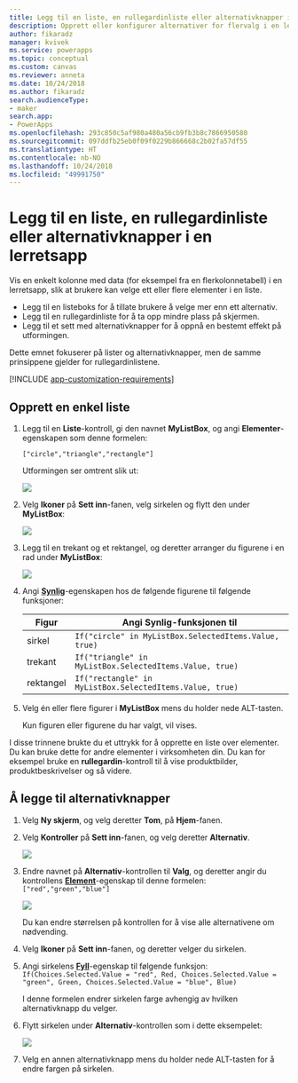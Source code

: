 ```yaml
---
title: Legg til en liste, en rullegardinliste eller alternativknapper i en lerretsapp| Microsoft Docs
description: Opprett eller konfigurer alternativer for flervalg i en lerretsapp i PowerApps
author: fikaradz
manager: kvivek
ms.service: powerapps
ms.topic: conceptual
ms.custom: canvas
ms.reviewer: anneta
ms.date: 10/24/2018
ms.author: fikaradz
search.audienceType:
- maker
search.app:
- PowerApps
ms.openlocfilehash: 293c850c5af980a480a56cb9fb3b8c7866950580
ms.sourcegitcommit: 097ddfb25eb0f09f0229b866668c2b02fa57df55
ms.translationtype: HT
ms.contentlocale: nb-NO
ms.lasthandoff: 10/24/2018
ms.locfileid: "49991750"
---
```

# <a name="add-a-list-box-a-drop-down-list-or-radio-buttons-to-a-canvas-app"></a>Legg til en liste, en rullegardinliste eller alternativknapper i en lerretsapp

Vis en enkelt kolonne med data (for eksempel fra en flerkolonnetabell) i en lerretsapp, slik at brukere kan velge ett eller flere elementer i en liste.

- Legg til en listeboks for å tillate brukere å velge mer enn ett alternativ.
- Legg til en rullegardinliste for å ta opp mindre plass på skjermen.
- Legg til et sett med alternativknapper for å oppnå en bestemt effekt på utformingen.

Dette emnet fokuserer på lister og alternativknapper, men de samme prinsippene gjelder for rullegardinlistene.

[!INCLUDE [app-customization-requirements](../../includes/app-customization-requirements.md)]

## <a name="create-a-simple-list"></a>Opprett en enkel liste

1. Legg til en **Liste**-kontroll, gi den navnet **MyListBox**, og angi **Elementer**-egenskapen som denne formelen:

    ```["circle","triangle","rectangle"]```  <br/>

    Utformingen ser omtrent slik ut:

    ![][4]

4. Velg **Ikoner** på **Sett inn**-fanen, velg sirkelen og flytt den under **MyListBox**:

    ![][5]  

5. Legg til en trekant og et rektangel, og deretter arranger du figurene i en rad under **MyListBox**:

    ![][6]  

6. Angi **[Synlig](controls/properties-core.md)**-egenskapen hos de følgende figurene til følgende funksjoner:  

   | Figur | Angi Synlig-funksjonen til |
   | --- | --- |
   | sirkel |```If("circle" in MyListBox.SelectedItems.Value, true)``` |
   | trekant |```If("triangle" in MyListBox.SelectedItems.Value, true)``` |
   | rektangel |```If("rectangle" in MyListBox.SelectedItems.Value, true)``` |

7. Velg én eller flere figurer i **MyListBox** mens du holder nede ALT-tasten.

    Kun figuren eller figurene du har valgt, vil vises.

I disse trinnene brukte du et uttrykk for å opprette en liste over elementer. Du kan bruke dette for andre elementer i virksomheten din. Du kan for eksempel bruke en **rullegardin**-kontroll til å vise produktbilder, produktbeskrivelser og så videre.

## <a name="add-radio-buttons"></a>Å legge til alternativknapper
1. Velg **Ny skjerm**, og velg deretter **Tom**, på **Hjem**-fanen.

2. Velg **Kontroller** på **Sett inn**-fanen, og velg deretter **Alternativ**.

    ![][10]  

3. Endre navnet på **Alternativ**-kontrollen til **Valg**, og deretter angir du kontrollens **[Element](controls/properties-core.md)**-egenskap til denne formelen:  
   ```["red","green","blue"]```  <br/>

    ![][12]  

    Du kan endre størrelsen på kontrollen for å vise alle alternativene om nødvending.

4. Velg **Ikoner** på **Sett inn**-fanen, og deretter velger du sirkelen.

5. Angi sirkelens **[Fyll](controls/properties-color-border.md)**-egenskap til følgende funksjon:  
   ```If(Choices.Selected.Value = "red", Red, Choices.Selected.Value = "green", Green, Choices.Selected.Value = "blue", Blue)```  

    I denne formelen endrer sirkelen farge avhengig av hvilken alternativknapp du velger.

6. Flytt sirkelen under **Alternativ**-kontrollen som i dette eksempelet:

    ![][14]  

7. Velg en annen alternativknapp mens du holder nede ALT-tasten for å endre fargen på sirkelen.

[1]: ./media/add-list-box-drop-down-list-radio-button/preview.png
[2]: ./media/add-list-box-drop-down-list-radio-button/listbox.png
[3]: ./media/add-list-box-drop-down-list-radio-button/renamelistbox.png
[4]: ./media/add-list-box-drop-down-list-radio-button/itemslistbox.png
[5]: ./media/add-list-box-drop-down-list-radio-button/circle.png
[6]: ./media/add-list-box-drop-down-list-radio-button/allshapes.png
[10]: ./media/add-list-box-drop-down-list-radio-button/radiobutton.png
[12]: ./media/add-list-box-drop-down-list-radio-button/itemsradio.png
[14]: ./media/add-list-box-drop-down-list-radio-button/radiocircle.png
[15]: ./media/add-list-box-drop-down-list-radio-button/dropdown.png
